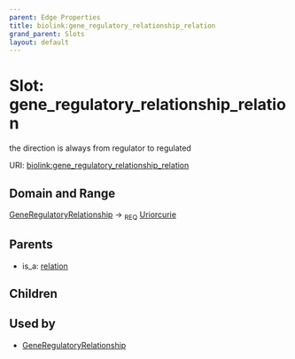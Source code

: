 ```yaml
---
parent: Edge Properties
title: biolink:gene_regulatory_relationship_relation
grand_parent: Slots
layout: default
---
```


# Slot: gene_regulatory_relationship_relation


the direction is always from regulator to regulated

URI: [biolink:gene_regulatory_relationship_relation](https://w3id.org/biolink/vocab/gene_regulatory_relationship_relation)

## Domain and Range

[GeneRegulatoryRelationship](GeneRegulatoryRelationship.md) ->  <sub>REQ</sub> [Uriorcurie](types/Uriorcurie.md)

## Parents

 *  is_a: [relation](relation.md)

## Children


## Used by

 * [GeneRegulatoryRelationship](GeneRegulatoryRelationship.md)
